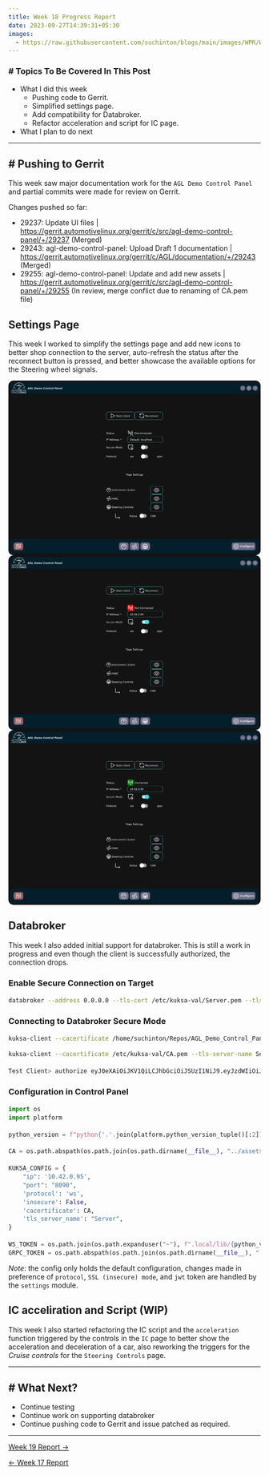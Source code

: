 ```yaml
---
title: Week 18 Progress Report
date: 2023-09-27T14:39:31+05:30
images:
  - https://raw.githubusercontent.com/suchinton/blogs/main/images/WPR/Week18/GSOC Report IMG.png
---
```


### # Topics To Be Covered In This Post
- What I did this week
	- Pushing code to Gerrit.
	- Simplified settings page.
	- Add compatibility for Databroker.
	- Refactor acceleration and script for IC page.
- What I plan to do next 

---

## # Pushing to Gerrit

This week saw major documentation work for the `AGL Demo Control Panel` and partial commits were made for review on Gerrit. 

Changes pushed so far:

- 29237: Update UI files | https://gerrit.automotivelinux.org/gerrit/c/src/agl-demo-control-panel/+/29237 (Merged)
- 29243: agl-demo-control-panel: Upload Draft 1 documentation | https://gerrit.automotivelinux.org/gerrit/c/AGL/documentation/+/29243 (Merged)
- 29255: agl-demo-control-panel: Update and add new assets | https://gerrit.automotivelinux.org/gerrit/c/src/agl-demo-control-panel/+/29255 (In review, merge conflict due to renaming of CA.pem file)
## Settings Page

This week I worked to simplify the settings page and add new icons to better shop connection to the server, auto-refresh the status after the reconnect button is pressed, and better showcase the available options for the Steering wheel signals.

<div style="display: flex; flex-direction: column; align-items: center;">
	<img src="https://raw.githubusercontent.com/suchinton/blogs/main/images/WPR/Week18/IMG1.png"height="auto" width="100%" style="border-radius: 10px;">
</div>

<div style="display: flex; flex-direction: column; align-items: center;">
	<img src="https://raw.githubusercontent.com/suchinton/blogs/main/images/WPR/Week18/IMG2.png"height="auto" width="100%" style="border-radius: 10px;">
</div>
<div style="display: flex; flex-direction: column; align-items: center;">
	<img src="https://raw.githubusercontent.com/suchinton/blogs/main/images/WPR/Week18/IMG3.png"height="auto" width="100%" style="border-radius: 10px;">
</div>

## Databroker

This week I also added initial support for databroker. This is still a work in progress and even though the client is successfully authorized, the connection drops.
### Enable Secure Connection on Target

```bash
databroker --address 0.0.0.0 --tls-cert /etc/kuksa-val/Server.pem --tls-private-key /etc/kuksa-val/Server.key --jwt-public-key /usr/lib/python3.10/site-packages/kuksa_certificates/jwt/jwt.key.pub --vss /usr/share/vss/vss_rel_3.1.1-agl.json
```

### Connecting to Databroker Secure Mode

```bash
kuksa-client --cacertificate /home/suchinton/Repos/AGL_Demo_Control_Panel/assets/CA.pem --tls-server-name Server --protocol grpc --ip 10.42.0.95 --port 55555
```

```bash
kuksa-client --cacertificate /etc/kuksa-val/CA.pem --tls-server-name Server --protocol grpc --ip 10.42.0.95 --port 55555

Test Client> authorize eyJ0eXAiOiJKV1QiLCJhbGciOiJSUzI1NiJ9.eyJzdWIiOiJsb2NhbCBkZXYiLCJpc3MiOiJjcmVhdGVUb2tlbi5weSIsImF1ZCI6WyJrdWtzYS52YWwiXSwiaWF0IjoxNTE2MjM5MDIyLCJleHAiOjE3NjcyMjU1OTksInNjb3BlIjoiYWN0dWF0ZSBwcm92aWRlIn0.x-bUZwDCC663wGYrWCYjQZwQWhN1CMuKgxuIN5dUF_izwMutiqF6Xc-tnXgZa93BbT3I74WOMk4awKHBUSTWekGs3-qF6gajorbat6n5180TOqvNu4CXuIPZN5zpngf4id3smMkKOT699tPnSEbmlkj4vk-mIjeOAU-FcYA-VbkKBTsjvfFgKa2OdB5h9uZARBg5Rx7uBN3JsH1I6j9zoLid184Ewa6bhU2qniFt5iPsGJniNsKsRrrndN1KzthO13My44s56yvwSHIOrgDGbXdja_eLuOVOq9pHCjCtorPScgEuUUE4aldIuML-_j397taNP9Y3VZYVvofEK7AuiePTbzwxrZ1RAjK74h1-4ued3A2gUTjr5BsRlc9b7eLZzxLJkrqdfGAzBh_rtrB7p32TbvpjeFP30NW6bB9JS43XACUUm_S_RcyI7BLuUdnFyQDQr6l6sRz9XayYXceilHdCxbAVN0HVnBeui5Bb0mUZYIRZeY8k6zcssmokANTD8ZviDMpKlOU3t5AlXJ0nLkgyMhV9IUTwPUv6F8BTPc-CquJCUNbTyo4ywTSoODWbm3PmQ3Y46gWF06xqnB4wehLscBdVk3iAihQp3tckGhMnx5PI_Oy7utIncr4pRCMos63TnBkfrl7d43cHQTuK0kO76EWtv4ODEHgLvEAv4HA
```

### Configuration in Control Panel

```python
import os
import platform

python_version = f"python{'.'.join(platform.python_version_tuple()[:2])}"

CA = os.path.abspath(os.path.join(os.path.dirname(__file__), "../assets/cert/CA.pem"))

KUKSA_CONFIG = {
    "ip": '10.42.0.95',
    "port": "8090",
    'protocol': 'ws',
    'insecure': False,
    'cacertificate': CA,
    'tls_server_name': "Server",
}

WS_TOKEN = os.path.join(os.path.expanduser("~"), f".local/lib/{python_version}/site-packages/kuksa_certificates/jwt/super-admin.json.token")
GRPC_TOKEN = os.path.abspath(os.path.join(os.path.dirname(__file__), "../assets/token/grpc/actuate-provide-all.token"))
```

_Note_: the config only holds the default configuration, changes made in preference of `protocol`, `SSL (insecure) mode`, and `jwt` token are handled by the `settings` module.

## IC acceliration and Script (WIP)

This week I also started refactoring the IC script and the `acceleration` function triggered by the controls in the `IC` page to better show the acceleration and deceleration of a car, also reworking the triggers for the *Cruise controls* for the `Steering Controls` page.

---
## # What Next?

- Continue testing
- Continue work on supporting databroker
- Continue pushing code to Gerrit and issue patched as required.

---

[Week 19 Report →](/articles/week-19)

[← Week 17 Report](/articles/week-17)